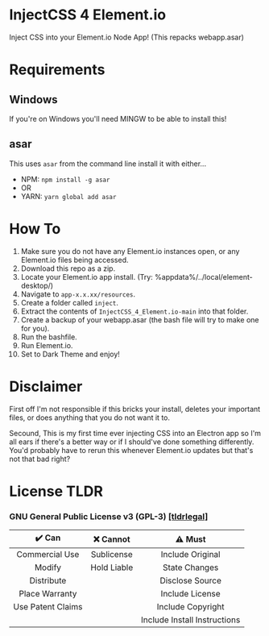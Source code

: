 # InjectCSS 4 Element.io
Inject CSS into your Element.io Node App! (This repacks webapp.asar)

# Requirements
## Windows
If you're on Windows you'll need MINGW to be able to install this!
## asar
This uses `asar` from the command line install it with either...
- NPM: `npm install -g asar`
- OR
- YARN: `yarn global add asar`

# How To
1. Make sure you do not have any Element.io instances open, or any Element.io files being accessed.
2. Download this repo as a zip.
3. Locate your Element.io app install. (Try: %appdata%/../local/element-desktop/)
4. Navigate to `app-x.x.xx/resources`.
5. Create a folder called `inject`.
6. Extract the contents of `InjectCSS_4_Element.io-main` into that folder.
7. Create a backup of your webapp.asar (the bash file will try to make one for you).
8. Run the bashfile.
9. Run Element.io.
10. Set to Dark Theme and enjoy!

# Disclaimer
First off I'm not responsible if this bricks your install, deletes your important files, or does anything that you do not want it to.


Secound, This is my first time ever injecting CSS into an Electron app so I'm all ears if there's a better way or if I should've done something differently. You'd probably have to rerun this whenever Element.io updates but that's not that bad right?

# License TLDR
### GNU General Public License v3 (GPL-3) [[tldrlegal]](https://tldrlegal.com/license/gnu-general-public-license-v3-(gpl-3))
| ✔️ Can | ❌ Cannot | ⚠️ Must |
|:-:|:-:|:-:|
| Commercial Use | Sublicense | Include Original |
| Modify | Hold Liable | State Changes |
| Distribute |  | Disclose Source |
| Place Warranty |  | Include License |
| Use Patent Claims |  | Include Copyright |
|  |  | Include Install Instructions |
